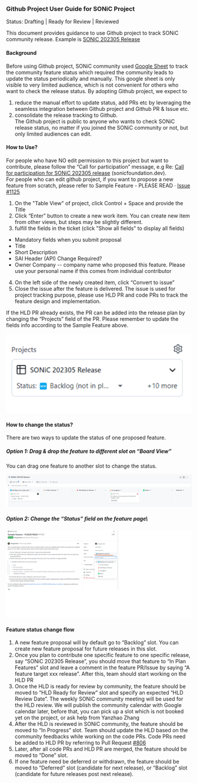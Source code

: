 ### Github Project User Guide for SONiC Project
Status: Drafting | Ready for Review | Reviewed  

This document provides guidance to use Github project to track SONiC community release. Example is [SONiC 202305 Release](https://github.com/orgs/sonic-net/projects/8)

#### Background
Before using Github project, SONiC community used [Google Sheet](https://docs.google.com/spreadsheets/u/0/d/19OkV0WjPcHVK6Xm_uq8dao8FjifP-MicbqEKvmpL8AA/edit) to track the community feature status which required the community leads to update the status periodically and manually. This google sheet is only visible to very limited audience, which is not convenient for others who want to check the release status.
By adopting Github project, we expect to <br>
1) reduce the manual effort to update status, add PRs etc by leveraging the seamless integration between Github project and Github PR & Issue etc. <br>
2) consolidate the release tracking to Github. <br>
The Github project is public to anyone who wants to check SONiC release status, no matter if you joined the SONiC community or not, but only limited audiences can edit.

#### How to Use?
For people who have NO edit permission to this project but want to contribute, please follow the “Call for participation” message, e.g Re: [Call for participation for SONiC 202305 release](https://lists.sonicfoundation.dev/g/sonic-dev/message/46) (sonicfoundation.dev).  
For people who can edit github project, if you want to propose a new feature from scratch, please refer to Sample Feature - PLEASE READ · [Issue #1125](https://github.com/sonic-net/SONiC/issues/1125) 
<br>
1) On the "Table View" of project, click Control + Space and provide the Title <br>
2) Click “Enter” button to create a new work item. You can create new item from other views, but steps may be slightly different. <br>
3) fulfill the fields in the ticket (click "Show all fields" to display all fields) <br>
* Mandatory fields when you submit proposal
* Title
* Short Description
* SAI Header (API) Change Required?
* Owner Company -- company name who proposed this feature. Please use your personal name if this comes from individual contributor
4) On the left side of the newly created item, click “Convert to issue”
5) Close the issue after the feature is delivered. The issue is used for project tracking purpose, please use HLD PR and code PRs to track the feature design and implementation.

If the HLD PR already exists, the PR can be added into the release plan by changing the “Projects” field of the PR. Please remember to update the fields info according to the Sample Feature above.

![Eg](images/user_guide_1.png)


#### How to change the status?
There are two ways to update the status of one proposed feature. 

##### Option 1: Drag & drop the feature to different slot on “Board View”

You can drag one feature to another slot to change the status.

![Option 1](images/user_guide_2.png)

##### Option 2: Change the “Status” field on the feature page\

![Option 2](images/user_guide_3.png)


#### Feature status change flow

1) A new feature proposal will by default go to “Backlog” slot. You can create new feature proposal for future releases in this slot.
2) Once you plan to contribute one specific feature to one specific release, say “SONiC 202305 Release”, you should move that feature to “In Plan Features” slot and leave a comment in the feature PR/Issue by saying “A feature target xxx release”. After this, team should start working on the HLD PR
3) Once the HLD is ready for review by community, the feature should be moved to “HLD Ready for Review” slot and specify an expected “HLD Review Date”. The weekly SONiC community meeting will be used for the HLD review. We will publish the community calendar with Google calendar later, before that, you can pick up a slot which is not booked yet on the project, or ask help from Yanzhao Zhang
4) After the HLD is reviewed in SONiC community, the feature should be moved to “In Progress” slot. Team should update the HLD based on the community feedbacks while working on the code PRs. Code PRs need be added to HLD PR by referring to Pull Request [#806](https://github.com/sonic-net/SONiC/pull/806) 
5) Later, after all code PRs and HLD PR are merged, the feature should be moved to “Done” slot.
6) If one feature need be deferred or withdrawn, the feature should be moved to “Deferred” slot (candidate for next release), or “Backlog” slot (candidate for future releases post next release).


